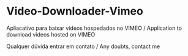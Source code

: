 # Video-Downloader-Vimeo

Apliacativo para baixar videos hospedados no VIMEO / Application to download videos hosted on VIMEO

Qualquer dúvida entrar em contato / Any doubts, contact me
